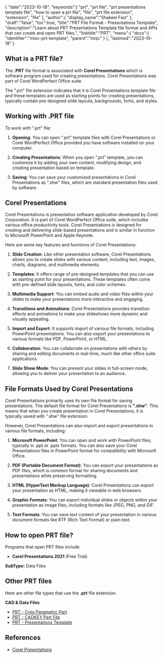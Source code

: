 {
   "date":"2023-10-18",
   "keywords":[
      "prt",
      "prt file",
      "prt presentations template file",
      "how to open a prt file",
      "file",
      "prt file extension",
      "extension",
      "file"
   ],
   "author":{
      "display_name":"Shakeel Faiz"
   },
   "draft":"false",
   "toc":true,
   "title":"PRT File Format - Presentations Template",
   "description":"Learn about PRT Presentations Template file format and APIs that can create and open PRT files.",
   "linktitle":"PRT",
   "menu":{
      "docs":{
         "identifier":"misc-prt-template",
         "parent":"misc"
      }
   },
   "lastmod":"2023-10-18"
}

## What is a PRT file?

The **.PRT** file format is associated with **Corel Presentations** which is software program used for creating presentations. Corel Presentations was part of Corel WordPerfect Office suite.

The ".prt" file extension indicates that it is Corel Presentations template file and these templates are used as starting points for creating presentations, typically contain pre-designed slide layouts, backgrounds, fonts, and styles.

## Working with .PRT file

To work with ".prt" file:

1.  **Opening**: You can open ".prt" template files with Corel Presentations or Corel WordPerfect Office provided you have software installed on your computer.
    
2.  **Creating Presentations**: When you open ".prt" template, you can customize it by adding your own content, modifying design, and creating presentation based on template.
    
3.  **Saving**: You can save your customized presentations in Corel Presentations as ".shw" files, which are standard presentation files used by software.

## Corel Presentations

Corel Presentations is presentation software application developed by Corel Corporation. It is part of Corel WordPerfect Office suite, which includes various office productivity tools. Corel Presentations is designed for creating and delivering slide-based presentations and is similar in function to Microsoft PowerPoint and Apple Keynote.

Here are some key features and functions of Corel Presentations:

1.  **Slide Creation**: Like other presentation software, Corel Presentations allows you to create slides with various content, including text, images, charts, diagrams, and multimedia elements.
    
2.  **Templates**: It offers range of pre-designed templates that you can use as starting point for your presentations. These templates often come with pre-defined slide layouts, fonts, and color schemes.
    
3.  **Multimedia Support**: You can embed audio and video files within your slides to make your presentations more interactive and engaging.
    
4.  **Transitions and Animations**: Corel Presentations provides transition effects and animations to make your slideshows more dynamic and visually appealing.
    
5.  **Import and Export**: It supports import of various file formats, including PowerPoint presentations. You can also export your presentations to various formats like PDF, PowerPoint, or HTML.
    
6.  **Collaboration**: You can collaborate on presentations with others by sharing and editing documents in real-time, much like other office suite applications.
    
7.  **Slide Show Mode**: You can present your slides in full-screen mode, allowing you to deliver your presentation to an audience.

## File Formats Used by Corel Presentations

Corel Presentations primarily uses its own file format for saving presentations. The default file format for Corel Presentations is **".shw"**. This means that when you create presentation in Corel Presentations, it is typically saved with ".shw" file extension.

However, Corel Presentations can also import and export presentations in various file formats, including:

1.  **Microsoft PowerPoint**: You can open and work with PowerPoint files, typically in .ppt or .pptx formats. You can also save your Corel Presentations files in PowerPoint format for compatibility with Microsoft Office.
    
2.  **PDF (Portable Document Format)**: You can export your presentations as PDF files, which is common format for sharing documents and presentations while preserving formatting.
    
3.  **HTML (HyperText Markup Language)**: Corel Presentations can export your presentation as HTML, making it viewable in web browsers.
    
4.  **Graphic Formats**: You can export individual slides or objects within your presentation as image files, including formats like JPEG, PNG, and GIF.
    
5.  **Text Formats**: You can save text content of your presentation in various document formats like RTF (Rich Text Format) or plain text.

## How to open PRT file?

Programs that open PRT files include

- **Corel Presentations 2021** (Free Trial)

**SubType:** Data Files

## Other PRT files

Here are other file types that use the **.prt** file extension.

**CAD & Data Files**
- [PRT - Creo Parametric Part](/cad/prt-creo/)
- [PRT - CADKEY Part File](/cad/prt-cadkey/)
- [PRT - Presentations Template](/misc/prt-template/)

## References
* [Corel Presentations](https://en.wikipedia.org/wiki/Corel_Presentations)
